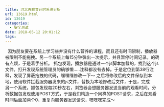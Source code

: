 ```yaml
---
title: 河北再教育计时系统分析
url: 13619.html
id: 13619
categories:
  - 安全测试
date: 2018-05-12 20:01:12
tags:
---
```


  因为朋友要在系统上学习些并没有什么营养的课程，而且还有时间限制，播放器被限制不能拖拽。另一个系统上每15分钟弹出一次提示，并且暂停时间记录。的确有点烦，于是着手分析。 抓包发现，播放器是通过一个js脚本加载的，找到这个js文件，打开发现系统管理员的确够懒.....注释都没有去掉。于是定位到第38行注释，发现了屏蔽拖拽的代码，嘿嘿嘿修改一下～ 之后将修改后的文件保存到本地，使用软件拦截服务器发来的js文件，替换为本地修改后文件，于是，完成     另一个系统，抓包发现每20秒左右，浏览器会想服务器发送当前的观看时间，分析数据包发现使用POST方式，于是我们构造一个同样的POST请求，之后在观看时间后面加两个0，重复向服务器发送请求，嘿嘿嘿完成～